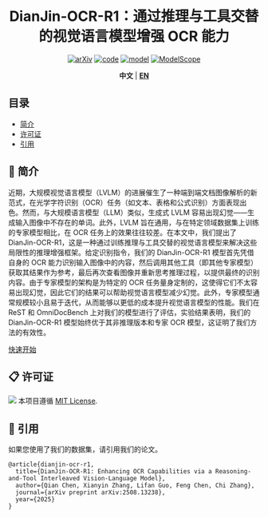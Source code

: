 <div align="center">
    <h1><b>DianJin-OCR-R1：通过推理与工具交替的视觉语言模型增强 OCR 能力</b></h1>


[![arXiv](https://img.shields.io/badge/arXiv-2508.04423-b31b1b.svg?logo=arXiv)](https://www.arxiv.org/pdf/2508.13238)
[![code](https://img.shields.io/badge/Github-Code-keygen.svg?logo=github)](https://github.com/aliyun/qwen-dianjin)
[![model](https://img.shields.io/badge/%F0%9F%A4%97%20Hugging_Face-Dataset-orange.svg)](https://huggingface.co/DianJin)
[![ModelScope](https://img.shields.io/badge/ModelScope-Dataset-orange.svg)](https://modelscope.cn/organization/tongyi_dianjin)

**中文** | [**EN**](README.md)

</div>

## 目录
- [简介](#summary)
- [许可证](#license)
- [引用](#cite)

## 📢 简介<a name="summary"></a>

近期，大规模视觉语言模型（LVLM）的进展催生了一种端到端文档图像解析的新范式，在光学字符识别（OCR）任务（如文本、表格和公式识别）方面表现出色。然而，与大规模语言模型（LLM）类似，生成式 LVLM 容易出现幻觉——生成输入图像中不存在的单词。此外，LVLM 旨在通用，与在特定领域数据集上训练的专家模型相比，在 OCR 任务上的效果往往较差。在本文中，我们提出了 DianJin-OCR-R1，这是一种通过训练推理与工具交替的视觉语言模型来解决这些局限性的推理增强框架。给定识别指令，我们的 DianJin-OCR-R1 模型首先凭借自身的 OCR 能力识别输入图像中的内容，然后调用其他工具（即其他专家模型）获取其结果作为参考，最后再次查看图像并重新思考推理过程，以提供最终的识别内容。由于专家模型的架构是为特定的 OCR 任务量身定制的，这使得它们不太容易出现幻觉，因此它们的结果可以帮助视觉语言模型减少幻觉。此外，专家模型通常规模较小且易于迭代，从而能够以更低的成本提升视觉语言模型的性能。我们在 ReST 和 OmniDocBench 上对我们的模型进行了评估，实验结果表明，我们的 DianJin-OCR-R1 模型始终优于其非推理版本和专家 OCR 模型，这证明了我们方法的有效性。

[快速开始](src/quick_start.md)

## 📋 许可证<a name="license"></a>
![](https://img.shields.io/badge/License-MIT-blue.svg#id=wZ1Hr&originHeight=20&originWidth=82&originalType=binary&ratio=1&rotation=0&showTitle=false&status=done&style=none&title=)
本项目遵循 [MIT License](https://lbesson.mit-license.org/).

## 🔖 引用<a name="cite"></a>

如果您使用了我们的数据集，请引用我们的论文。

```
@article{dianjin-ocr-r1,
  title={DianJin-OCR-R1: Enhancing OCR Capabilities via a Reasoning-and-Tool Interleaved Vision-Language Model},
  author={Qian Chen, Xianyin Zhang, Lifan Guo, Feng Chen, Chi Zhang},
  journal={arXiv preprint arXiv:2508.13238},
  year={2025}
}
```
